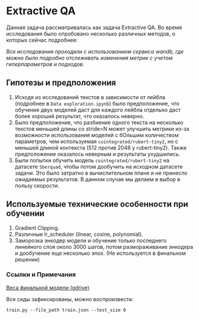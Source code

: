 # Extractive QA
Данная задача рассматривалась как задача Extractive QA. Во время исследования было опробовано несколько различных методов, о которых сейчас подробнее:

*Все исследования проходили с использованием сервиса wandb, где можно было подробно отслеживать изменения метрик с учетом  гиперпараметров и подходов.*
## Гипотезы и предположения
1. Исходя из исследований текстов в зависимости от лейбла (подробнее в ```Data exploration.ipynb```) было предположение, что обучение двух моделей даст для каждого лейбла отдельно даст более хороший результат, что оказалось неверно. 
2. Было предположение, что разбиение одного текста на несколько текстов меньшей длины со stride=N может улучшить метрики из-за возможности использования моделей с бОльшим количеством параметров, чем используемая ```cointegrated/rubert-tiny2```, но с меньшей длиной контекста (512 против 2048 у  rubert-tiny2). Также предположение оказалось неверным и результаты ухудшились.
3. Были попытки обучить модель ```cointegrated/rubert-tiny2``` на датасете ```Sberquad```, чтобы потом дообучить на исходном датасете задачи. Это было затратно в вычислительном плане и не принесло ожидаемых результатов. В данном случае мы делаем в выбор в пользу скорости. 
## Используемые технические особенности при обучении
1. Gradient Clipping.
2. Различные lr_scheduler (linear, cosine, polynomial).
3. Заморозка энкодер модели и обучение только последнего линейного слоя около 3000 шагов, потом размораживание энкодера и дообучение еще несколько эпох. (Не используется в финальном решении)
### Ссылки и Примечания
[Веса финальной модели (gdrive)](https://drive.google.com/drive/folders/1_FNojiT2LJDH3C2slfoFXh-Z8ufdKbP4?usp=sharing)

Все сиды зафиксированы, можно воспроизвести:

```train.py --file_path train.json --test_size 0``` 

